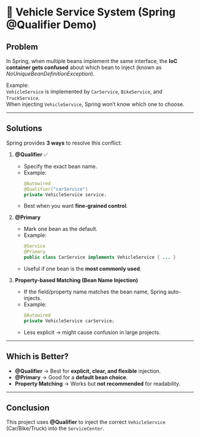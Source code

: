 # 🚗 Vehicle Service System (Spring @Qualifier Demo)

## Problem
In Spring, when multiple beans implement the same interface, the **IoC container gets confused** about which bean to inject (known as *NoUniqueBeanDefinitionException*).

Example:  
`VehicleService` is implemented by `CarService`, `BikeService`, and `TruckService`.  
When injecting `VehicleService`, Spring won’t know which one to choose.

---

## Solutions
Spring provides **3 ways** to resolve this conflict:

1. **@Qualifier** ✅  
   - Specify the exact bean name.  
   - Example:  
     ```java
     @Autowired  
     @Qualifier("carService")  
     private VehicleService service;
     ```
   - Best when you want **fine-grained control**.

2. **@Primary**  
   - Mark one bean as the default.  
   - Example:  
     ```java
     @Service
     @Primary
     public class CarService implements VehicleService { ... }
     ```
   - Useful if one bean is the **most commonly used**.

3. **Property-based Matching (Bean Name Injection)**  
   - If the field/property name matches the bean name, Spring auto-injects.  
   - Example:  
     ```java
     @Autowired  
     private VehicleService carService;  
     ```
   - Less explicit → might cause confusion in large projects.

---

## Which is Better?
- **@Qualifier** → Best for **explicit, clear, and flexible** injection.  
- **@Primary** → Good for a **default bean choice**.  
- **Property Matching** → Works but **not recommended** for readability.

---

## Conclusion
This project uses **@Qualifier** to inject the correct `VehicleService` (Car/Bike/Truck) into the `ServiceCenter`.

